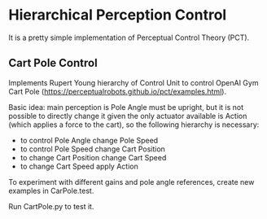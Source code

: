 # Hierarchical Perception Control

It is a pretty simple implementation of Perceptual Control Theory (PCT). 

## Cart Pole Control
Implements Rupert Young hierarchy of Control Unit to control OpenAI Gym Cart Pole (https://perceptualrobots.github.io/pct/examples.html).

Basic idea: main perception is Pole Angle must be upright, but it is not possible to directly change it given the only actuator available is Action (which applies a force to the cart), so the following hierarchy is necessary:

* to control Pole Angle change Pole Speed
* to control Pole Speed change Cart Position
* to change Cart Position change Cart Speed
* to change Cart Speed apply Action

To experiment with different gains and pole angle references, create new examples in CarPole.test.

Run CartPole.py to test it.
